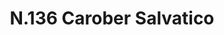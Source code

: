 ---
title: "N.136 Carober Salvatico"
permalink: "/edition/plant136/"
plant-name: "N.136 Carober Salvatico"
plant-number: "136"
plant-xml: "/assets/xml/plant136.xml"
plant-img1: "/assets/img/plant136_verso.jpg"
plant-img2: "/assets/img/plant136.jpg"
plant-title: "N.136 Carober Salvatico"
plant-taxon-link: "http://www.worldfloraonline.org/taxon/wfo-0000213642"
plant-taxon-content: "[Cercis Siliquastrum L.]"
layout: single-xml
---